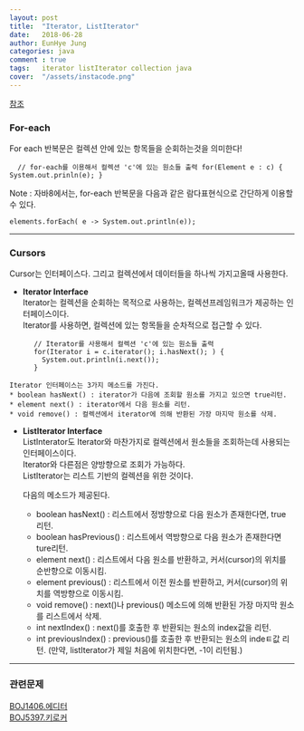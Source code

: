 ```yaml
---
layout: post
title:  "Iterator, ListIterator"
date:   2018-06-28
author: EunHye Jung
categories: java
comment : true
tags:	iterator listIterator collection java
cover:  "/assets/instacode.png"
---
```

   
[참조](https://www.geeksforgeeks.org/retrieving-elements-from-collection-for-each-iterator-listiterator-enumerationiterator/)
  
   
### For-each    
   For each 반복문은 컬렉션 안에 있는 항목들을 순회하는것을 의미한다!    
     
`  
// for-each를 이용해서 컬렉션 'c'에 있는 원소들 출력
for(Element e : c) {
	System.out.prinln(e);
}
`
  
  Note : 자바8에서는, for-each 반복문을 다음과 같은 람다표현식으로 간단하게 이용할 수 있다.   

`elements.forEach( e -> System.out.println(e));`


- - -

  
### Cursors   
Cursor는 인터페이스다. 그리고 컬렉션에서 데이터들을 하나씩 가지고올때 사용한다.  

   
   * **Iterator Interface**   
     Iterator는 컬렉션을 순회하는 목적으로 사용하는, 컬렉션프레임워크가 제공하는 인터페이스이다.    
     Iterator를 사용하면, 컬렉션에 있는 항목들을 순차적으로 접근할 수 있다.   
     
```
      // Iterator를 사용해서 컬렉션 'c'에 있는 원소들 출력
      for(Iterator i = c.iterator(); i.hasNext(); ) {
      	System.out.println(i.next());
      }
```  
   
       
    Iterator 인터페이스는 3가지 메소드를 가진다.  
    * boolean hasNext() : iterator가 다음에 조회할 원소를 가지고 있으면 true리턴.   
    * element next() : iterator에서 다음 원소를 리턴.  
    * void remove() : 컬렉션에서 iterator에 의해 반환된 가장 마지막 원소를 삭제.   
    
   * **ListIterator Interface**   
     ListInterator도 Iterator와 마찬가지로 컬렉션에서 원소들을 조회하는데 사용되는 인터페이스이다.   
     Iterator와 다른점은 양방향으로 조회가 가능하다.  
     ListIterator는 리스트 기반의 컬렉션을 위한 것이다.   
     
     다음의 메소드가 제공된다.    
     * boolean hasNext() : 리스트에서 정방향으로 다음 원소가 존재한다면, true 리턴.   
     * boolean hasPrevious() : 리스트에서 역방향으로 다음 원소가 존재한다면 ture리턴.  
     * element next() : 리스트에서 다음 원소를 반환하고, 커서(cursor)의 위치를 순반향으로 이동시킴.   
     * element previous() : 리스트에서 이전 원소를 반환하고, 커서(cursor)의 위치를 역방향으로 이동시킴.   
     * void remove() : next()나 previous() 메소드에 의해 반환된 가장 마지막 원소를 리스트에서 삭제.   
     * int nextIndex() : next()를 호출한 후 반환되는 원소의 index값을 리턴.   
     * int previousIndex() : previous()를 호출한 후 반환되는 원소의 indeㅌ값 리턴. (만약, listIterator가 제일 처음에 위치한다면, -1이 리턴됨.)  

   
- - -
    
### 관련문제     
    
[BOJ1406.에디터](https://www.acmicpc.net/problem/1406)    
[BOJ5397.키로커](https://www.acmicpc.net/problem/5397/)   
   
     

